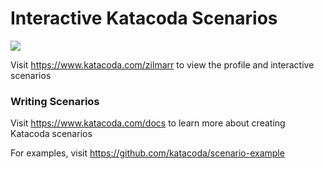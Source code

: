 # Interactive Katacoda Scenarios

[![](http://shields.katacoda.com/katacoda/zilmarr/count.svg)](https://www.katacoda.com/zilmarr "Get your profile on Katacoda.com")

Visit https://www.katacoda.com/zilmarr to view the profile and interactive scenarios

### Writing Scenarios
Visit https://www.katacoda.com/docs to learn more about creating Katacoda scenarios

For examples, visit https://github.com/katacoda/scenario-example
